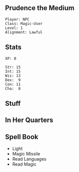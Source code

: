 
## Prudence the Medium

    Player: NPC
    Class: Magic-User
    Level: 1
    Alignment: Lawful

## Stats

    XP: 0

    Str: 15
    Int: 15
    Wis: 13
    Dex:  9
    Con: 11
    Cha:  8

## Stuff

## In Her Quarters

## Spell Book

* Light
* Magic Missile
* Read Languages
* Read Magic
